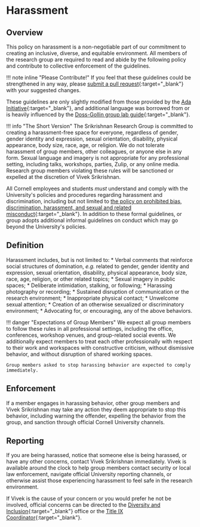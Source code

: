 # Harassment

## Overview

This policy on harassment is a non-negotiable part of our commitment to creating an inclusive, diverse, and equitable environment. All members of the research group are required to read and abide by the following policy and contribute to collective enforcement of the guidelines.

!!! note inline "Please Contribute!"
    If you feel that these guidelines could be strengthened in any way, please [submit a pull request](http://github.com/srikrishnan-lab/lab-manual){:target="_blank"} with your suggested changes.

These guidelines are only slightly modified from those provided by the [Ada Initiative](https://geekfeminism.wikia.org/wiki/Conference_anti-harassment/Policy){:target="_blank"}, and additional language was borrowed from or is heavily influenced by the [Doss-Gollin group lab guide](http://dossgollin-lab.github.io/lab-guide){:target="_blank"}.

!!! info "The Short Version"
    The Srikrishnan Research Group is committed to creating a harassment-free space for everyone, regardless of gender, gender identity and expression, sexual orientation, disability, physical appearance, body size, race, age, or religion. We do not tolerate harassment of group members, other colleagues, or anyone else in any form. Sexual language and imagery is not appropriate for any professional setting, including talks, workshops, parties, Zulip, or any online media. Research group members violating these rules will be sanctioned or expelled at the discretion of Vivek Srikrishnan.

All Cornell employees and students *must* understand and comply with the University's policies and procedures regarding harassment and discrimination, including but not limited to [the policy on prohibited bias, discrimination, harassment, and sexual and related misconduct](https://www.dfa.cornell.edu/sites/default/files/vol6_4.pdf){:target="_blank"}. In addition to these formal guidelines, or group adopts additional informal guidelines on conduct which may go beyond the University's policies.

## Definition

Harassment includes, but is not limited to:
    * Verbal comments that reinforce social structures of domination, *e.g.* related to gender, gender identity and expression, sexual orientation, disability, physical appearance, body size, race, age, religion, or other related topics;
    * Sexual imagery in public spaces;
    * Deliberate intimidation, stalking, or following;
    * Harassing photography or recording;
    * Sustained disruption of communication or the research environment;
    * Inappropriate physical contact;
    * Unwelcome sexual attention;
    * Creation of an otherwise sexualized or discriminatory environment;
    * Advocating for, or encouraging, any of the above behaviors.

!!! danger "Expectations of Group Members"
    We expect all group members to follow these rules in all professional settings, including the office, conferences, workshop venues, and group-related social events. We additionally expect members to treat each other professionally with respect to their work and workspaces with constructive criticism, without dismissive behavior, and without disruption of shared working spaces.

    Group members asked to stop harassing behavior are expected to comply immediately.

## Enforcement

If a member engages in harassing behavior, other group members and Vivek Srikrishnan may take any action they deem appropriate to stop this behavior, including warning the offender, expelling the behavior from the group, and sanction through official Cornell University channels.

## Reporting

If you are being harassed, notice that someone else is being harassed, or have any other concerns, contact Vivek Srikrishnan immediately. Vivek is available around the clock to help group members contact security or local law enforcement, navigate official University reporting channels, or otherwise assist those experiencing harassment to feel safe in the research environment.

If Vivek is the cause of your concern or you would prefer he not be involved, official concerns can be directed to the [Diversity and Inclusion](https://diversity.cornell.edu/our-commitments/bias-reporting-cornell){:target="_blank"} office or the [Title IX Coordinator](http://titleix.cornell.edu/){:target="_blank"}.
